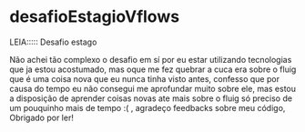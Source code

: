 # desafioEstagioVflows
LEIA:::::
Desafio estago

Não achei tão complexo o desafio em sí por eu estar utilizando tecnologias que ja estou acostumado, mas oque me fez quebrar a cuca era sobre o fluig que é uma coisa nova que eu nunca tinha visto antes, confesso que por causa do tempo eu não consegui me aprofundar muito sobre ele, mas estou a disposição de aprender coisas novas ate mais sobre o fluig só preciso de um pouquinho mais de tempo :( , agradeço feedbacks sobre meu código, Obrigado por ler!
